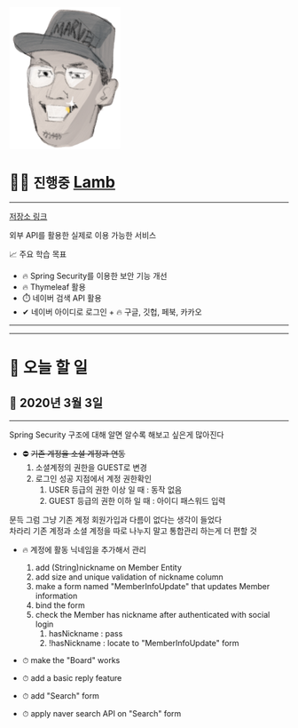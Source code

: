 [<img src="src\main\resources\static\images\draw.png" width=200>](https://baekpt.site)


# ✍🏻 `진행중` [Lamb](https://github.com/weirdbb91/lamb) 

---
[저장소 링크](https://github.com/weirdbb91/lamb)

외부 API를 활용한 실제로 이용 가능한 서비스

📈 주요 학습 목표
- 🔥 Spring Security를 이용한 보안 기능 개선
- 🔥 Thymeleaf 활용
- ⏱️ 네이버 검색 API 활용
- ✔ 네이버 아이디로 로그인 + 🔥 구글, 깃헙, 페북, 카카오

---
---

# 📝 오늘 할 일

## 🚀 2020년 3월 3일
---
Spring Security 구조에 대해 알면 알수록 해보고 싶은게 많아진다

- ⛔ ~~기존 계정을 소셜 계정과 연동~~
  1. 소셜계정의 권한을 GUEST로 변경
  2. 로그인 성공 지점에서 계정 권한확인
     1. USER 등급의 권한 이상 일 때 : 동작 없음
     2. GUEST 등급의 권한 이하 일 때 : 아이디 패스워드 입력  

문득 그럼 그냥 기존 계정 회원가입과 다름이 없다는 생각이 들었다  
차라리 기존 계정과 소셜 계정을 따로 나누지 말고 통합관리 하는게 더 편할 것  

- 🔥 계정에 활동 닉네임을 추가해서 관리
    1. add (String)nickname on Member Entity
    2. add size and unique validation of nickname column
    3. make a form named "MemberInfoUpdate" that updates Member information
    4. bind the form
    5. check the Member has nickname after authenticated with social login
       1. hasNickname : pass
       2. !hasNickname : locate to "MemberInfoUpdate" form

- ⏱ make the "Board" works
- ⏱ add a basic reply feature
- ⏱ add "Search" form
- ⏱ apply naver search API on "Search" form



